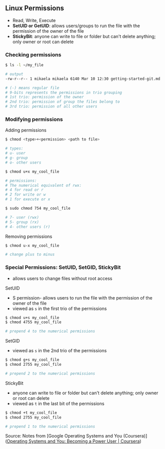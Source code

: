 ## Linux Permissions
- Read, Write, Execute
- **SetUID or GetUID**: allows users/groups to run the file with the permission of the owner of the file
- **StickyBit**: anyone can write to file or folder but can't delete anything; only owner or root can delete

### Checking permissions

``` bash
$ ls -l ~/my_file

# output
-rw-r--r-- 1 mikaela mikaela 6140 Mar 10 12:30 getting-started-git.md

# (-) means regular file
# 9-bits represents the permissions in trio grouping
# 1st trio: permission of the owner
# 2nd trio: permission of group the files belong to
# 3rd trio: permission of all other users

```

### Modifying permissions

Adding permissions
``` bash
$ chmod <type>+<permission> <path to file>

# types:
# u- user
# g- group
# o- other users

$ chmod u+x my_cool_file

# permissions:
# The numerical equivalent of rwx:
# 4 for read or r
# 2 for write or w
# 1 for execute or x

$ sudo chmod 754 my_cool_file

# 7- user (rwx)
# 5- group (rx)
# 4- other users (r)

```

Removing permissions
``` bash
$ chmod u-x my_cool_file

# change plus to minus

```

### Special Permissions: SetUID, SetGID, StickyBit
- allows users to change files without root access 

SetUID
- S permission- allows users to run the file with the permission of the owner of the file
- viewed as `s` in the first trio of the permissions
``` bash
$ chmod u+s my_cool_file
$ chmod 4755 my_cool_file

# prepend 4 to the numerical permissions

```

SetGID
- viewed as `s` in the 2nd trio of the permissions
``` bash
$ chmod g+s my_cool_file
$ chmod 2755 my_cool_file

# prepend 2 to the numerical permissions

```

StickyBit
- anyone can write to file or folder but can't delete anything; only owner or root can delete
- viewed as `t` in the last bit of the permissions
``` bash
$ chmod +t my_cool_file
$ chmod 2755 my_cool_file

# prepend 1 to the numerical permissions

```

Source: Notes from [Google Operating Systems and You (Coursera)]([Operating Systems and You: Becoming a Power User | Coursera](https://www.coursera.org/learn/os-power-user))